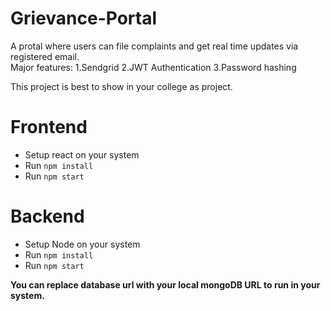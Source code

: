 # Grievance-Portal
A protal where users can file complaints and get real time updates via registered email.\
Major features:
1.Sendgrid 
2.JWT Authentication 
3.Password hashing

This project is best to show in your college as project.

# Frontend
- Setup react on your system
- Run `npm install`
- Run `npm start`

# Backend
- Setup Node on your system
- Run `npm install`
- Run `npm start`

<strong>You can replace database url with your local mongoDB URL to run in your system.</strong>
